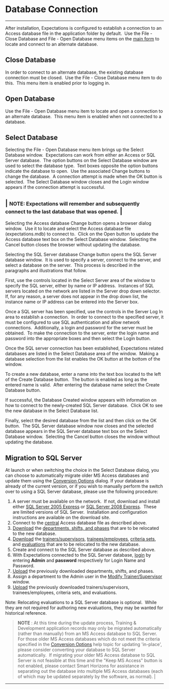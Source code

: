 # Database Connection
-----

After installation, Expectations is configured to establish a connection to an 
Access database file in the application folder by default.&nbsp; Use the File - 
Close Database and File - Open Database menu items on the [main form](<7jjr.md>) to locate and connect to an alternate database.

## Close Database 

In order to connect to an alternate database, the existing database connection 
must be closed.&nbsp; Use the File - Close Database menu item to do this.&nbsp; 
This menu item is enabled prior to logging in.

> 
> 

## Open Database 

Use the File - Open Database menu item to locate and open a connection to an 
alternate database.&nbsp; This menu item is enabled when not connected to a 
database.

> 
> 

## Select Database 

Selecting the File - Open Database menu item brings up the Select Database 
window.&nbsp; Expectations can work from either an Access or SQL Server 
database.&nbsp; The option buttons on the Select Database window are used to 
select the database type.&nbsp; Text boxes opposite the option buttons indicate 
the database to open.&nbsp; Use the associated Change buttons to change the 
database.&nbsp; A connection attempt is made when the OK button is selected.&nbsp; 
The Select Database window closes and the Login window appears if the connection 
attempt is successful.

| <font size="3"><b>NOTE</b>:  Expectations will remember and subsequently <br>    connect to the last database that was opened.</font> |
-----

> 
> 

Selecting the Access database Change button opens a browser dialog window.&nbsp; Use 
it to locate and select the Access database file (expectations.mdb) to connect to.&nbsp; 
Click on the Open button to update the Access database text box on the Select 
Database window.&nbsp; Selecting the 
Cancel button closes the browser without updating the database.

> 
> 

Selecting the SQL Server database Change button opens the SQL Server database 
window.&nbsp; It is used to specify a server, connect to the server, and select 
a database on the server.&nbsp; This process is described in the paragraphs and 
illustrations that follow.

> 
> 

First, use the controls located in the Select Server area of the window to 
specify the SQL server, either by name or IP address.&nbsp; Instances of SQL 
servers located on the network are listed in the Server drop down 
selector.&nbsp; If, for any reason, a server does not appear in the drop down 
list, the instance name or IP address can be entered into the Server box.

> 
> 

Once a SQL server has been specified, use the controls in the Server Log In 
area to establish a connection.&nbsp; In order to connect to the specified 
server, it must be configured to use SQL authentication and allow network 
connections.&nbsp; Additionally, a login and password for the server must be 
obtained.&nbsp; To make the connection to the server, enter the login name and 
password into the appropriate boxes and then select the Login button.

> 
> 

Once the SQL server connection has been established, Expectations related 
databases are listed in the Select Database area of the window.&nbsp; Making a 
database selection from the list enables the OK button at the bottom of the 
window.

> 
> 

To create a new database, enter a name into the text box located to the left 
of the Create Database button.&nbsp; The button is enabled as long as the 
entered name is valid.&nbsp; After entering the database name select the Create 
Database button.

> 
> 

If successful, the Database Created window appears with information on how to connect to the newly-created SQL Server database.&nbsp; Click OK to see the new database in the Select Database list.

> 
> 

Finally, select the desired database from the list and then click on the OK 
button.&nbsp; The SQL Server database window now closes and the selected 
database appears in the SQL Server database text box on the Select Database 
window.&nbsp; Selecting the Cancel button closes the window without updating the 
database.

> 
> 

## Migration to SQL Server 

At launch or when switching the choice in the Select Database dialog, you can choose to automatically migrate older MS Access databases and update them using the [Conversion Options](<conv.md>) dialog.  If your database is already of the current version, or if you wish to manually perform the switch over to using a SQL Server database, please use the following procedure:

1. A server must be 
available on the network.&nbsp; If not, download and install
either [SQL Server 2005 Express](http://www.microsoft.com/sqlserver/2005/en/us/express.aspx) or
[SQL 
Server 2008 Express](http://www.microsoft.com/sqlserver/2008/en/us/express.aspx).&nbsp; These are limited versions of SQL Server.&nbsp; Installation and 
configuration instructions are available on the download site.
2. Connect to the [central](<7mls.md>) Access database file as described above.
3. [Download](<7mr4.md>) the [departments, shifts, and phases](<7mye.md>) that are to be relocated to the new database.
4. [Download](<7mr4.md>) the [trainers/supervisors](<7msw.md>), [trainees/employees](<7muo.md>),
[criteria sets](<7myd.md>), and [evaluations](<7my8.md>) that are to be relocated to the new database.
5. Create and connect to the SQL Server database as described above.
6. With Expectations connected to the SQL Server database,
[login](<7d2o.md>) by entering **Admin** and **password** 
respectively for Login Name and Password.
7. [Upload](<7po0.md>) the previously downloaded departments, 
shifts, and phases.
8. Assign a department to the Admin user in the [Modify Trainer/Supervisor](<7je8.md>) window.
9. [Upload](<7po0.md>) the previously downloaded 
trainers/supervisors, trainees/employees, criteria sets, and evaluations.

Note: Relocating evaluations to a SQL Server database is optional.&nbsp; 
While they are not required for authoring new evaluations, they may be wanted 
for historical reference.

> **NOTE** : At this time during the update process, Training & Development application records may only be migrated automatically (rather than manually) from an MS Access database to SQL Server.&nbsp; For those older MS Access databases which do not meet the criteria specified in the [Conversion Options](<conv.md>) help topic for updating 'in-place', please consider converting your database to SQL Server automatically.&nbsp; If migrating your older MS Access database to SQL Server is not feasible at this time and the "Keep MS Access" button is not enabled, please contact Smart Horizons for assistance in separating out the database into multiple MS Access databases (each of which may be updated separately by the software, as normal). |
-----